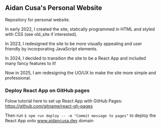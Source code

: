 ## Aidan Cusa's Personal Website

Repository for personal website.

In early 2022, I created the site, statically programmed in HTML and styled with CSS (see old_site if interested).

In 2023, I redesigned the site to be more visually appealing and user friendly by incorporating JavaScript elements.

In 2024, I decided to transition the site to be a React App and included many fancy features to it!

Now in 2025, I am redesigning the UO/UX to make the site more simple and professional.


### Deploy React App on GitHub pages

Folow tutorial here to set up React App with GitHub Pages: https://github.com/gitname/react-gh-pages

Then run `$ npm run deploy -- -m "Commit message to pages"` to deploy the React App onto www.aidancusa.dev domain
